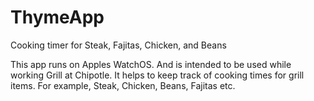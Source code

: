 # ThymeApp
Cooking timer for Steak, Fajitas, Chicken, and Beans

This app runs on Apples WatchOS. And is intended to be used while working Grill at Chipotle.
It helps to keep track of cooking times for grill items. For example, Steak, Chicken, Beans, Fajitas etc.
